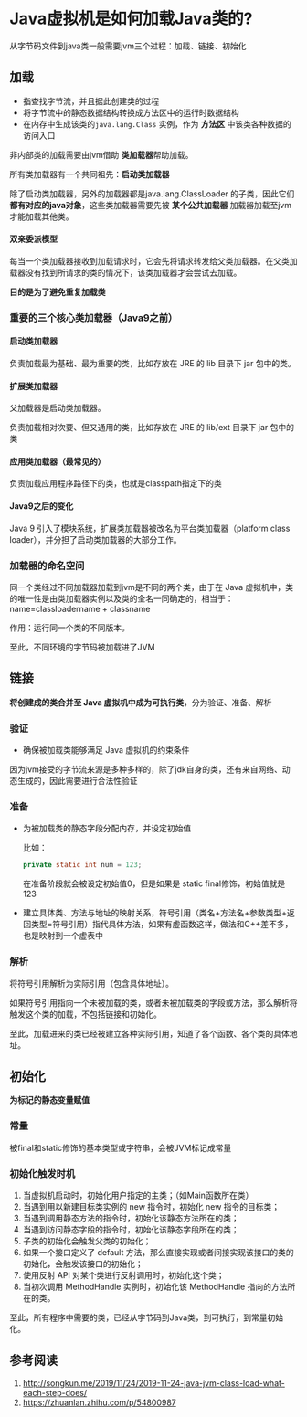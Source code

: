 # Java虚拟机是如何加载Java类的?

从字节码文件到java类一般需要jvm三个过程：加载、链接、初始化

## 加载

- 指查找字节流，并且据此创建类的过程
- 将字节流中的静态数据结构转换成方法区中的运行时数据结构
- 在内存中生成该类的`java.lang.Class` 实例，作为 **方法区** 中该类各种数据的访问入口

非内部类的加载需要由jvm借助 **类加载器**帮助加载。

所有类加载器有一个共同祖先：**启动类加载器**

除了启动类加载器，另外的加载器都是java.lang.ClassLoader 的子类，因此它们 **都有对应的java对象**，这些类加载器需要先被 **某个公共加载器** 加载器加载至jvm才能加载其他类。

#### 双亲委派模型

每当一个类加载器接收到加载请求时，它会先将请求转发给父类加载器。在父类加载器没有找到所请求的类的情况下，该类加载器才会尝试去加载。

**目的是为了避免重复加载类**

### 重要的三个核心类加载器（Java9之前）

#### 启动类加载器

负责加载最为基础、最为重要的类，比如存放在 JRE 的 lib 目录下 jar 包中的类。

#### 扩展类加载器

父加载器是启动类加载器。

负责加载相对次要、但又通用的类，比如存放在 JRE 的 lib/ext 目录下 jar 包中的类

#### 应用类加载器（最常见的）

负责加载应用程序路径下的类，也就是classpath指定下的类

#### Java9之后的变化

Java 9 引入了模块系统，扩展类加载器被改名为平台类加载器（platform class loader），并分担了启动类加载器的大部分工作。

### 加载器的命名空间

同一个类经过不同加载器加载到jvm是不同的两个类，由于在 Java 虚拟机中，类的唯一性是由类加载器实例以及类的全名一同确定的，相当于：name=classloadername + classname

作用：运行同一个类的不同版本。

至此，不同环境的字节码被加载进了JVM

## 链接

**将创建成的类合并至 Java 虚拟机中成为可执行类**，分为验证、准备、解析

### 验证

- 确保被加载类能够满足 Java 虚拟机的约束条件

因为jvm接受的字节流来源是多种多样的，除了jdk自身的类，还有来自网络、动态生成的，因此需要进行合法性验证

### 准备

- 为被加载类的静态字段分配内存，并设定初始值

  比如：

  ```java
  private static int num = 123;
  ```

  在准备阶段就会被设定初始值0，但是如果是 static final修饰，初始值就是123

- 建立具体类、方法与地址的映射关系，符号引用（类名+方法名+参数类型+返回类型=符号引用）指代具体方法，如果有虚函数这样，做法和C++差不多，也是映射到一个虚表中

### 解析

将符号引用解析为实际引用（包含具体地址）。

如果符号引用指向一个未被加载的类，或者未被加载类的字段或方法，那么解析将触发这个类的加载，不包括链接和初始化。

至此，加载进来的类已经被建立各种实际引用，知道了各个函数、各个类的具体地址。

## 初始化

**为标记的静态变量赋值**

### 常量

被final和static修饰的基本类型或字符串，会被JVM标记成常量

### 初始化触发时机

1. 当虚拟机启动时，初始化用户指定的主类；（如Main函数所在类）
2. 当遇到用以新建目标类实例的 new 指令时，初始化 new 指令的目标类；
3. 当遇到调用静态方法的指令时，初始化该静态方法所在的类；
4. 当遇到访问静态字段的指令时，初始化该静态字段所在的类；
5. 子类的初始化会触发父类的初始化；
6. 如果一个接口定义了 default 方法，那么直接实现或者间接实现该接口的类的初始化，会触发该接口的初始化；
7. 使用反射 API 对某个类进行反射调用时，初始化这个类；
8. 当初次调用 MethodHandle 实例时，初始化该 MethodHandle 指向的方法所在的类。

至此，所有程序中需要的类，已经从字节码到Java类，到可执行，到常量初始化。



## 参考阅读

1. http://songkun.me/2019/11/24/2019-11-24-java-jvm-class-load-what-each-step-does/
2. https://zhuanlan.zhihu.com/p/54800987



